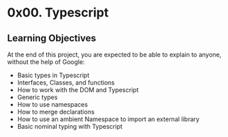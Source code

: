# 0x00. Typescript

## Learning Objectives

At the end of this project, you are expected to be able to explain to anyone, without the help of Google:

-   Basic types in Typescript
-   Interfaces, Classes, and functions
-   How to work with the DOM and Typescript
-   Generic types
-   How to use namespaces
-   How to merge declarations
-   How to use an ambient Namespace to import an external library
-   Basic nominal typing with Typescript
